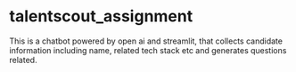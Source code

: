 # talentscout_assignment
This is a chatbot powered by open ai and streamlit, that collects candidate information including name, related tech stack etc and generates questions related.
